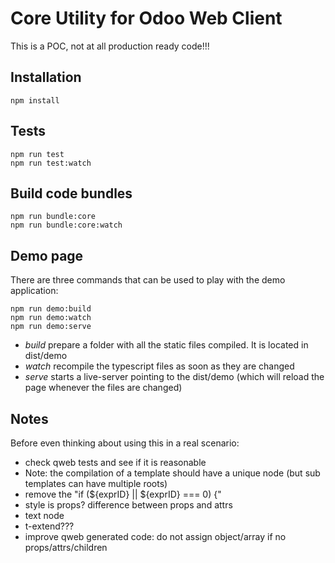 # Core Utility for Odoo Web Client

This is a POC, not at all production ready code!!!

## Installation

```
npm install
```

## Tests

```
npm run test
npm run test:watch
```
## Build code bundles

```
npm run bundle:core
npm run bundle:core:watch
```

## Demo page

There are three commands that can be used to play with the demo application:

```
npm run demo:build
npm run demo:watch
npm run demo:serve
```

- *build* prepare a folder with all the static files compiled. It is located in
  dist/demo
- *watch* recompile the typescript files as soon as they are changed
- *serve* starts a live-server pointing to the dist/demo (which will reload the
  page whenever the files are changed)

## Notes

Before even thinking about using this in a real scenario:

- check qweb tests and see if it is reasonable
- Note: the compilation of a template should have a unique node (but sub templates
  can have multiple roots)
- remove the "if (${exprID} || ${exprID} === 0) {"
- style is props? difference between props and attrs
- text node
- t-extend???
- improve qweb generated code: do not assign object/array if no props/attrs/children